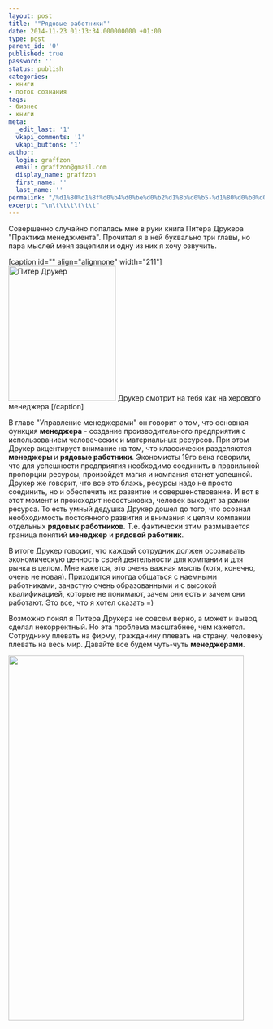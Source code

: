 ```yaml
---
layout: post
title: '"Рядовые работники"'
date: 2014-11-23 01:13:34.000000000 +01:00
type: post
parent_id: '0'
published: true
password: ''
status: publish
categories:
- книги
- поток сознания
tags:
- бизнес
- книги
meta:
  _edit_last: '1'
  vkapi_comments: '1'
  vkapi_buttons: '1'
author:
  login: graffzon
  email: graffzon@gmail.com
  display_name: graffzon
  first_name: ''
  last_name: ''
permalink: "/%d1%80%d1%8f%d0%b4%d0%be%d0%b2%d1%8b%d0%b5-%d1%80%d0%b0%d0%b1%d0%be%d1%82%d0%bd%d0%b8%d0%ba%d0%b8/"
excerpt: "\n\t\t\t\t\t\t"
---
```

<p>
				Совершенно случайно попалась мне в руки книга Питера Друкера "Практика менеджмента". Прочитал я в ней буквально три главы, но пара мыслей меня зацепили и одну из них я хочу озвучить. <!--more--></p>
<p>[caption id="" align="alignnone" width="211"]<img src="{{ site.baseurl }}/assets/2014/11/a_5.jpg" alt="Питер Друкер" width="211" height="265" /> Друкер смотрит на тебя как на херового менеджера.[/caption]</p>
<p>В главе "Управление менеджерами" он говорит о том, что основная функция <strong>менеджера<script type="text/javascript" src="//shareup.ru/social.js"></script></strong> - создание производительного предприятия с использованием человеческих и материальных ресурсов. При этом Друкер акцентирует внимание на том, что классически разделяются <strong>менеджеры </strong>и <strong>рядовые работники</strong>. Экономисты 19го века говорили, что для успешности предприятия необходимо соединить в правильной пропорции ресурсы, произойдет магия и компания станет успешной. Друкер же говорит, что все это блажь, ресурсы надо не просто соединить, но и обеспечить их развитие и совершенствование. И вот в этот момент и происходит несостыковка, человек выходит за рамки ресурса. То есть умный дедушка Друкер дошел до того, что осознал необходимость постоянного развития и внимания к целям компании отдельных <b>рядовых работников</b>. Т.е. фактически этим размывается граница понятий <strong>менеджер</strong> и <strong>рядовой работник</strong>.</p>
<p>В итоге Друкер говорит, что каждый сотрудник должен осознавать экономическую ценность своей деятельности для компании и для рынка в целом. Мне кажется, это очень важная мысль (хотя, конечно, очень не новая). Приходится иногда общаться с наемными работниками, зачастую очень образованными и с высокой квалификацией, которые не понимают, зачем они есть и зачем они работают. Это все, что я хотел сказать =)</p>
<p>Возможно понял я Питера Друкера не совсем верно, а может и вывод сделал некорректный. Но эта проблема масштабнее, чем кажется. Сотруднику плевать на фирму, гражданину плевать на страну, человеку плевать на весь мир. Давайте все будем чуть-чуть <strong>менеджерами</strong>.</p>
<p><img class="alignnone" src="{{ site.baseurl }}/assets/2014/11/%25D0%259A%25D0%25BE%25D0%25BC%25D0%25B8%25D0%25BA%25D1%2581%25D1%258B-%25D0%25BB%25D0%25B8%25D1%2587%25D0%25BD%25D0%25BE%25D0%25B5-anticscomics-anticscomic-180956.png" alt="" width="463" height="717" />		</p>
